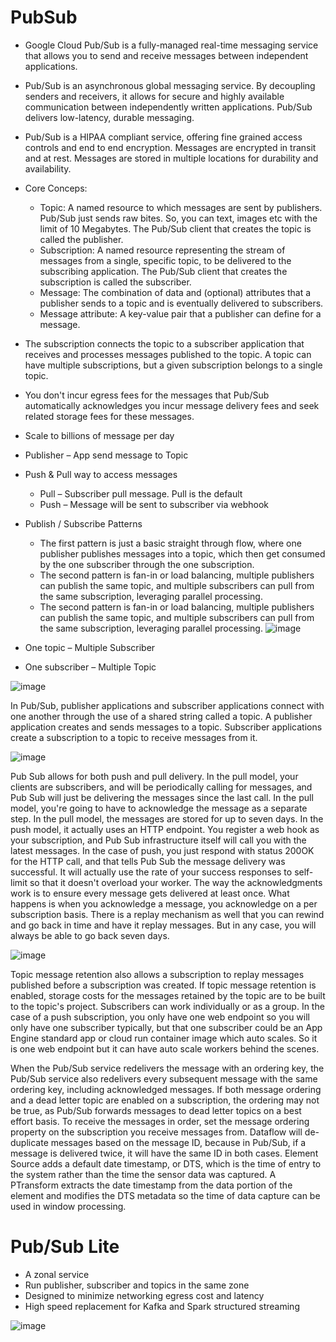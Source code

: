 # PubSub

- Google Cloud Pub/Sub is a fully-managed real-time messaging service that allows you to send and receive messages between independent applications.
- Pub/Sub is an asynchronous global messaging service. By decoupling senders and receivers, it allows for secure and highly available communication between independently written applications. Pub/Sub delivers low-latency, durable messaging.
- Pub/Sub is a HIPAA compliant service, offering fine grained access controls and end to end encryption. Messages are encrypted in transit and at rest. Messages are stored in multiple locations for durability and availability.
- Core Conceps:
  - Topic: A named resource to which messages are sent by publishers. Pub/Sub just sends raw bites. So, you can text, images etc with the limit of 10 Megabytes. The Pub/Sub client that creates the topic is called the publisher.
  - Subscription: A named resource representing the stream of messages from a single, specific topic, to be delivered to the subscribing application. The Pub/Sub client that creates the subscription is called the subscriber.
  - Message: The combination of data and (optional) attributes that a publisher sends to a topic and is eventually delivered to subscribers.
  - Message attribute: A key-value pair that a publisher can define for a message.
- The subscription connects the topic to a subscriber application that receives and processes messages published to the topic. A topic can have multiple subscriptions, but a given subscription belongs to a single topic.
- You don't incur egress fees for the messages that Pub/Sub automatically acknowledges you incur message delivery fees and seek related storage fees for these messages.
  
- Scale to billions of message per day
- Publisher – App send message to Topic
- Push & Pull way to access messages
  - Pull – Subscriber pull message. Pull is the default
  - Push – Message will be sent to subscriber via webhook
- Publish / Subscribe Patterns
  - The first pattern is just a basic straight through flow, where one publisher publishes messages into a topic, which then get consumed by the one subscriber through the one subscription.
  - The second pattern is fan-in or load balancing, multiple publishers can publish the same topic, and multiple subscribers can pull from the same subscription, leveraging parallel processing.
  - The second pattern is fan-in or load balancing, multiple publishers can publish the same topic, and multiple subscribers can pull from the same subscription, leveraging parallel processing.
![image](https://github.com/user-attachments/assets/62483277-4b46-4ccd-8166-7ce183315cd5)

- One topic – Multiple Subscriber
- One subscriber – Multiple Topic

![image](https://user-images.githubusercontent.com/19702456/224790417-c6e118d9-74d9-45c4-b9a5-594cc99b2a12.png)

In Pub/Sub, publisher applications and subscriber applications connect with one another through the use of a shared string called a topic. A publisher application creates and sends messages to a topic. Subscriber applications create a subscription to a topic to receive messages from it.

![image](https://user-images.githubusercontent.com/19702456/222902428-ee0eb675-fe4f-4f68-b22f-c4d64c6a5087.png)

Pub Sub allows for both push and pull delivery. In the pull model, your clients are subscribers, and will be periodically calling for messages, and Pub Sub will just be delivering the messages since the last call. In the pull model, you're going to have to acknowledge the message as a separate step. In the pull model, the messages are stored for up to seven days.  In the push model, it actually uses an HTTP endpoint. You register a web hook as your subscription, and Pub Sub infrastructure itself will call you with the latest messages. In the case of push, you just respond with status 200OK for the HTTP call, and that tells Pub Sub the message delivery was successful. It will actually use the rate of your success responses to self-limit so that it doesn't overload your worker. The way the acknowledgments work is to ensure every message gets delivered at least once. What happens is when you acknowledge a message, you acknowledge on a per subscription basis. There is a replay mechanism as well that you can rewind and go back in time and have it replay messages. But in any case, you will always be able to go back seven days.

![image](https://user-images.githubusercontent.com/19702456/222902406-d38d24e7-1e1a-409d-b60f-5c0c1c9849df.png)

Topic message retention also allows a subscription to replay messages published before a subscription was created. If topic message retention is enabled, storage costs for the messages retained by the topic are to be built to the topic's project. Subscribers can work individually or as a group.
In the case of a push subscription, you only have one web endpoint so you will only have one subscriber typically, but that one subscriber could be an App Engine standard app or cloud run container image which auto scales. So it is one web endpoint but it can have auto scale workers behind the scenes.

When the Pub/Sub service redelivers the message with an ordering key, the Pub/Sub service also redelivers every subsequent message with the same ordering key, including acknowledged messages. If both message ordering and a dead letter topic are enabled on a subscription, the ordering may not be true, as Pub/Sub forwards messages to dead letter topics on a best effort basis. To receive the messages in order, set the message ordering property on the subscription you receive messages from.
Dataflow will de-duplicate messages based on the message ID, because in Pub/Sub, if a message is delivered twice, it will have the same ID in both cases. Element Source adds a default date timestamp, or DTS, which is the time of entry to the system rather than the time the sensor data was captured. A PTransform extracts the date timestamp from the data portion of the element and modifies the DTS metadata so the time of data capture can be used in window processing.

# Pub/Sub Lite
- A zonal service
- Run publisher, subscriber and topics in the same zone
- Designed to minimize networking egress cost and latency
- High speed replacement for Kafka and Spark structured streaming

![image](https://github.com/user-attachments/assets/f5562b22-8885-4c9d-85d8-e51b12491431)
